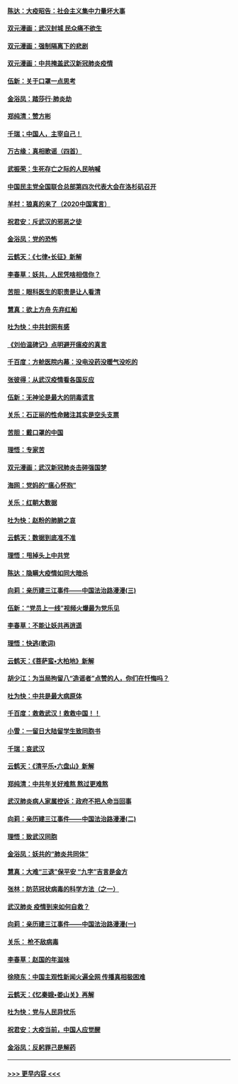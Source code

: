 #### [陈达：大疫昭告：社会主义集中力量坏大事](../pages/nsc993/n11859419.md?t=02120522) 
#### [双元漫画：武汉封城 民众痛不欲生](../pages/nsc993/n11859287.md?t=02120522) 
#### [双元漫画：强制隔离下的悲剧](../pages/nsc993/n11859244.md?t=02120522) 
#### [双元漫画：中共掩盖武汉新冠肺炎疫情](../pages/nsc993/n11858249.md?t=02120522) 
#### [伍新：关于口罩一点思考](../pages/nsc993/n11859195.md?t=02120522) 
#### [金浴凤：踏莎行‧肺炎劫](../pages/nsc993/n11858227.md?t=02120522) 
#### [郑纯清：赞方彬](../pages/nsc993/n11856803.md?t=02120522) 
#### [千瑞；中国人，主宰自己！](../pages/nsc993/n11856793.md?t=02120522) 
#### [万古缘：真相歌谣（四首）](../pages/nsc993/n11856263.md?t=02120522) 
#### [武振荣：生死存亡之际的人民呐喊](../pages/nsc993/n11856256.md?t=02120522) 
#### [中国民主党全国联合总部第四次代表大会在洛杉矶召开](../pages/nsc993/n11856344.md?t=02120522) 
#### [羊村：狼真的来了（2020中国寓言）](../pages/nsc993/n11856229.md?t=02120522) 
#### [祝君安：斥武汉的邪恶之徒](../pages/nsc993/n11855861.md?t=02120522) 
#### [金浴凤：党的恐怖](../pages/nsc993/n11855849.md?t=02120522) 
#### [云鹤天：《七律▪长征》新解](../pages/nsc993/n11855479.md?t=02120522) 
#### [李春草：妖共，人民凭啥相信你？](../pages/nsc993/n11855196.md?t=02120522) 
#### [苦胆：眼科医生的职责是让人看清](../pages/nsc993/n11853840.md?t=02120522) 
#### [慧真：欲上方舟 先弃红船](../pages/nsc993/n11853483.md?t=02120522) 
#### [吐为快：中共封网有感](../pages/nsc993/n11852575.md?t=02120522) 
#### [《刘伯温碑记》点明避开瘟疫的真言](../pages/nsc993/n11852128.md?t=02120522) 
#### [千百度：方舱医院内幕：没电没药没暖气没吃的](../pages/nsc993/n11850211.md?t=02120522) 
#### [张彼得：从武汉疫情看各国反应](../pages/nsc993/n11850102.md?t=02120522) 
#### [伍新：无神论是最大的阴毒谎言](../pages/nsc993/n11846129.md?t=02120522) 
#### [关乐：石正丽的性命赌注其实是空头支票](../pages/nsc993/n11846109.md?t=02120522) 
#### [苦胆：戴口罩的中国](../pages/nsc993/n11845576.md?t=02120522) 
#### [理悟：专家苦](../pages/nsc993/n11845564.md?t=02120522) 
#### [双元漫画：武汉新冠肺炎击碎强国梦](../pages/nsc993/n11843320.md?t=02120522) 
#### [海网：党妈的“瘟心怀抱”](../pages/nsc993/n11840740.md?t=02120522) 
#### [关乐：红朝大数据](../pages/nsc993/n11840675.md?t=02120522) 
#### [吐为快：赵粉的肺腑之哀](../pages/nsc993/n11840618.md?t=02120522) 
#### [云鹤天：数据到底准不准](../pages/nsc993/n11840325.md?t=02120522) 
#### [理悟：甩掉头上中共党](../pages/nsc993/n11838826.md?t=02120522) 
#### [陈达：隐瞒大疫情如同大暗杀](../pages/nsc993/n11838771.md?t=02120522) 
#### [向莉：亲历建三江事件——中国法治路漫漫(三)](../pages/nsc993/n11831825.md?t=02120522) 
#### [伍新：“党员上一线”视频火爆最为党乐见](../pages/nsc993/n11838200.md?t=02120522) 
#### [李春草：不能让妖共再逍遥](../pages/nsc993/n11838102.md?t=02120522) 
#### [理悟：快逃(歌词)](../pages/nsc993/n11838083.md?t=02120522) 
#### [云鹤天：《菩萨蛮▪大柏地》新解](../pages/nsc993/n11838059.md?t=02120522) 
#### [胡少江：为当局拘留八“造谣者”点赞的人，你们在忏悔吗？](../pages/nsc993/n11836801.md?t=02120522) 
#### [吐为快：中共是最大病原体](../pages/nsc993/n11836748.md?t=02120522) 
#### [千百度：救救武汉！救救中国！！](../pages/nsc993/n11836145.md?t=02120522) 
#### [小雪：一留日大陆留学生致同胞书](../pages/nsc993/n11834624.md?t=02120522) 
#### [千瑞：哀武汉](../pages/nsc993/n11833647.md?t=02120522) 
#### [云鹤天：《清平乐▪六盘山》新解](../pages/nsc993/n11833611.md?t=02120522) 
#### [郑纯清：中共年关好难熬 熬过更难熬](../pages/nsc993/n11833489.md?t=02120522) 
#### [武汉肺炎病人家属控诉：政府不把人命当回事](../pages/nsc993/n11833205.md?t=02120522) 
#### [向莉：亲历建三江事件——中国法治路漫漫(二)](../pages/nsc993/n11829102.md?t=02120522) 
#### [理悟：致武汉同胞](../pages/nsc993/n11831522.md?t=02120522) 
#### [金浴凤：妖共的“肺炎共同体”](../pages/nsc993/n11829448.md?t=02120522) 
#### [慧真：大难“三退”保平安 “九字”吉言是金方](../pages/nsc993/n11829501.md?t=02120522) 
#### [张林：防范冠状病毒的科学方法（之一）](../pages/nsc993/n11828618.md?t=02120522) 
#### [武汉肺炎 疫情到来如何自救？](../pages/nsc993/n11827632.md?t=02120522) 
#### [向莉：亲历建三江事件——中国法治路漫漫(一)](../pages/nsc993/n11827190.md?t=02120522) 
#### [关乐： 枪不敌病毒](../pages/nsc993/n11826746.md?t=02120522) 
#### [李春草：赵国的年滋味](../pages/nsc993/n11826321.md?t=02120522) 
#### [徐晓东：中国主观性新闻火遍全网 传播真相极困难](../pages/nsc993/n11826508.md?t=02120522) 
#### [云鹤天：《忆秦娥▪娄山关》再解](../pages/nsc993/n11824682.md?t=02120522) 
#### [吐为快：党与人民异忧乐](../pages/nsc993/n11824660.md?t=02120522) 
#### [祝君安：大疫当前，中国人应觉醒](../pages/nsc993/n11821946.md?t=02120522) 
#### [金浴凤：反躬罪己是解药](../pages/nsc993/n11820280.md?t=02120522) 

----
#### [ >>> 更早内容 <<< ](../indexes/nsc993-earlier.md)
